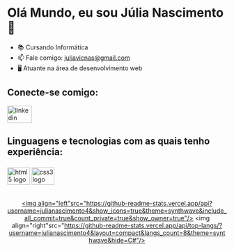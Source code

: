 <h1 align="left">Olá Mundo, eu sou Júlia Nascimento👋</h1>

- 📚 Cursando Informática
- 📫 Fale comigo: juliavicnas@gmail.com
- 🖥️ Atuante na área de desenvolvimento web

<h2 align="left">Conecte-se comigo:</h2>

<div align="left"> 
  <a href="www.linkedin.com/in/júlia-nascimento-126352202"><img src="https://cdn.jsdelivr.net/gh/devicons/devicon/icons/linkedin/linkedin-original.svg" width="56" height="40" alt="linkedin logo" />
</a>
</div>

<h2 align="left">Linguagens e tecnologias com as quais tenho experiência:</23>

###
<div align="left">
  <img src="https://cdn.jsdelivr.net/gh/devicons/devicon/icons/html5/html5-original.svg" height="40" width="52" alt="html5 logo"/>
  <img src="https://cdn.jsdelivr.net/gh/devicons/devicon/icons/css3/css3-original.svg" height="40" width="52" alt="css3 logo"/>
</div>
<br>

<div align="center">
  <a href="https://github.com/julianascimento4">
  
  <img align="left"src="https://github-readme-stats.vercel.app/api?username=julianascimento4&show_icons=true&theme=synthwave&include_all_commit=true&count_private=true&show_owner=true"/> 
  <img align="right"src="https://github-readme-stats.vercel.app/api/top-langs/?username=julianascimento4&layout=compact&langs_count=8&theme=synthwave&hide=C#"/>
</a>
</div>
